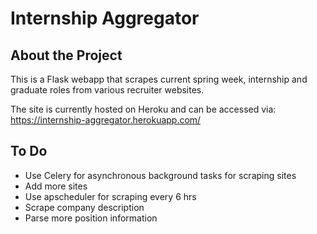 # Internship Aggregator

## About the Project
This is a Flask webapp that scrapes current spring week, internship and graduate roles from various recruiter websites.


The site is currently hosted on Heroku and can be accessed via:
https://internship-aggregator.herokuapp.com/

## To Do
- Use Celery for asynchronous background tasks for scraping sites
- Add more sites
- Use apscheduler for scraping every 6 hrs
- Scrape company description
- Parse more position information